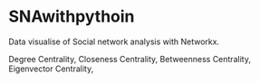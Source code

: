 # SNAwithpythoin

Data visualise of Social network analysis with Networkx.

Degree Centrality,
Closeness Centrality,
Betweenness Centrality,
Eigenvector Centrality,
